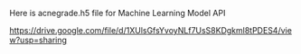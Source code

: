 Here is acnegrade.h5 file for Machine Learning Model API

https://drive.google.com/file/d/1XUlsGfsYvoyNLf7UsS8KDgkml8tPDES4/view?usp=sharing
